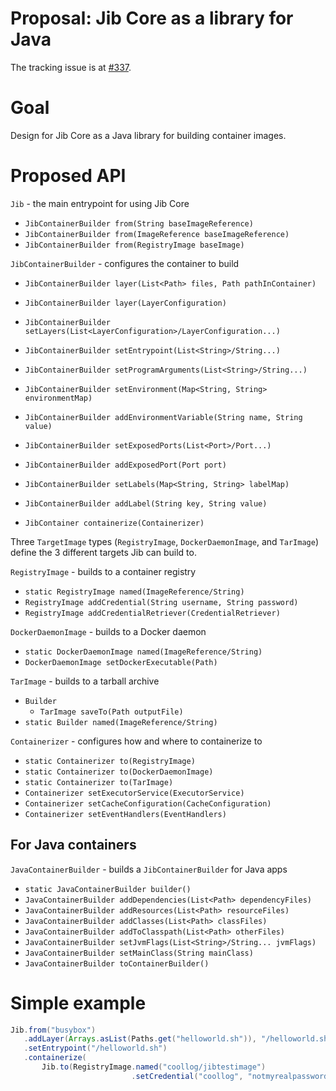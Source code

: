 # Proposal: Jib Core as a library for Java

The tracking issue is at [#337](https://github.com/GoogleContainerTools/jib/issues/337).

# Goal

Design for Jib Core as a Java library for building container images.

# Proposed API

`Jib` - the main entrypoint for using Jib Core
- `JibContainerBuilder from(String baseImageReference)`
- `JibContainerBuilder from(ImageReference baseImageReference)`
- `JibContainerBuilder from(RegistryImage baseImage)`

`JibContainerBuilder` - configures the container to build
- `JibContainerBuilder layer(List<Path> files, Path pathInContainer)`
- `JibContainerBuilder layer(LayerConfiguration)`
- `JibContainerBuilder setLayers(List<LayerConfiguration>/LayerConfiguration...)`

- `JibContainerBuilder setEntrypoint(List<String>/String...)`
- `JibContainerBuilder setProgramArguments(List<String>/String...)`
- `JibContainerBuilder setEnvironment(Map<String, String> environmentMap)`
- `JibContainerBuilder addEnvironmentVariable(String name, String value)`
- `JibContainerBuilder setExposedPorts(List<Port>/Port...)`
- `JibContainerBuilder addExposedPort(Port port)`
- `JibContainerBuilder setLabels(Map<String, String> labelMap)`
- `JibContainerBuilder addLabel(String key, String value)`
- `JibContainer containerize(Containerizer)`

Three `TargetImage` types (`RegistryImage`, `DockerDaemonImage`, and `TarImage`) define the 3 different targets Jib can build to.

`RegistryImage` - builds to a container registry
- `static RegistryImage named(ImageReference/String)`
- `RegistryImage addCredential(String username, String password)`
- `RegistryImage addCredentialRetriever(CredentialRetriever)`

`DockerDaemonImage` - builds to a Docker daemon
- `static DockerDaemonImage named(ImageReference/String)`
- `DockerDaemonImage setDockerExecutable(Path)`

`TarImage` - builds to a tarball archive
- `Builder`
  - `TarImage saveTo(Path outputFile)`
- `static Builder named(ImageReference/String)`

`Containerizer` - configures how and where to containerize to
- `static Containerizer to(RegistryImage)`
- `static Containerizer to(DockerDaemonImage)`
- `static Containerizer to(TarImage)`
- `Containerizer setExecutorService(ExecutorService)`
- `Containerizer setCacheConfiguration(CacheConfiguration)`
- `Containerizer setEventHandlers(EventHandlers)`

## For Java containers

`JavaContainerBuilder` - builds a `JibContainerBuilder` for Java apps
- `static JavaContainerBuilder builder()`
- `JavaContainerBuilder addDependencies(List<Path> dependencyFiles)`
- `JavaContainerBuilder addResources(List<Path> resourceFiles)`
- `JavaContainerBuilder addClasses(List<Path> classFiles)`
- `JavaContainerBuilder addToClasspath(List<Path> otherFiles)`
- `JavaContainerBuilder setJvmFlags(List<String>/String... jvmFlags)`
- `JavaContainerBuilder setMainClass(String mainClass)`
- `JavaContainerBuilder toContainerBuilder()`

# Simple example

```java
Jib.from("busybox")
   .addLayer(Arrays.asList(Paths.get("helloworld.sh")), "/helloworld.sh")
   .setEntrypoint("/helloworld.sh")
   .containerize(
       Jib.to(RegistryImage.named("coollog/jibtestimage")
                           .setCredential("coollog", "notmyrealpassword"));
```
